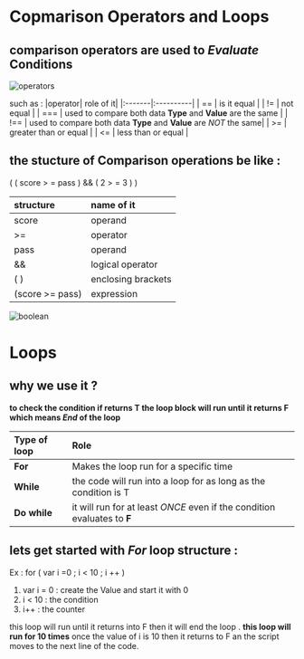 # Copmarison Operators and Loops 
## comparison operators are used to *Evaluate* Conditions 
![operators](https://techvidvan.com/tutorials/wp-content/uploads/sites/2/2019/12/python-comparison-operators.jpg)

such as :
|operator| role of it|
|:-------|:----------|
| == | is it equal |
| != | not equal | 
| === | used to compare both data **Type** and **Value** are the same |
| !== | used to compare both data **Type** and **Value** are *NOT* the same|
| >= | greater than or equal |
| <= | less than or equal | 

## the stucture of Comparison operations be like :
 (    ( score > = pass        ) && (    2 > = 3  )     )
  
|structure | name of it | 
|:---------|:-----------|
| score | operand | 
| >= | operator | 
| pass | operand | 
| && | logical operator |
| (  ) | enclosing brackets |
| (score >= pass) | expression |

![boolean](https://s3.amazonaws.com/libapps/accounts/74272/images/PB_and_J_Boolean_Operator_Venn_Diagram.png)

# Loops 
## why we use it ? 
**to check the condition if returns T the loop block will run until it returns F which means *End* of the loop** 

|Type of loop | Role |
|:------------|:-----|
| **For** | Makes the loop run for a specific time |
| **While** | the code will run into a loop for as long as the condition is T |
| **Do while** | it will run for at least *ONCE* even if the condition evaluates to **F** |

## lets get started with *For* loop structure :
 Ex : for ( var i =0  ; i < 10 ; i ++  )
 1. var i = 0 : create the Value and start it with 0 
 2. i < 10 : the condition 
 3. i++ : the counter 

  this loop will run until it returns into F then it will end the loop .
**this loop will run for 10 times**  once the value of i is 10 then it returns to F an the script moves to the next line of the code. 

